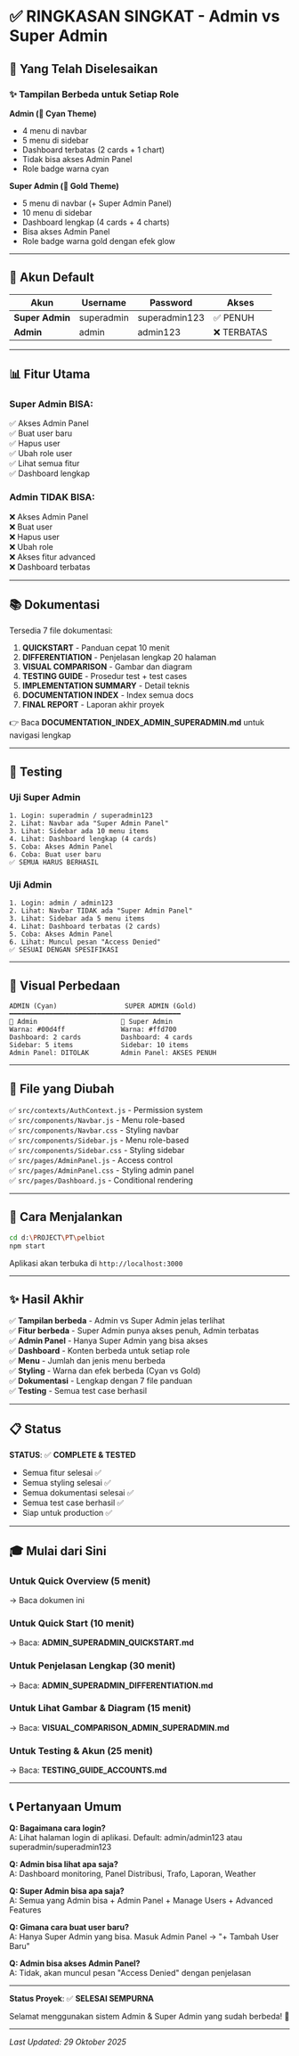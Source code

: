 # ✅ RINGKASAN SINGKAT - Admin vs Super Admin

## 🎯 Yang Telah Diselesaikan

### ✨ Tampilan Berbeda untuk Setiap Role

**Admin (👤 Cyan Theme)**
- 4 menu di navbar
- 5 menu di sidebar
- Dashboard terbatas (2 cards + 1 chart)
- Tidak bisa akses Admin Panel
- Role badge warna cyan

**Super Admin (👑 Gold Theme)**
- 5 menu di navbar (+ Super Admin Panel)
- 10 menu di sidebar
- Dashboard lengkap (4 cards + 4 charts)
- Bisa akses Admin Panel
- Role badge warna gold dengan efek glow

---

## 🔐 Akun Default

| Akun | Username | Password | Akses |
|------|----------|----------|-------|
| **Super Admin** | superadmin | superadmin123 | ✅ PENUH |
| **Admin** | admin | admin123 | ❌ TERBATAS |

---

## 📊 Fitur Utama

### Super Admin BISA:
✅ Akses Admin Panel  
✅ Buat user baru  
✅ Hapus user  
✅ Ubah role user  
✅ Lihat semua fitur  
✅ Dashboard lengkap  

### Admin TIDAK BISA:
❌ Akses Admin Panel  
❌ Buat user  
❌ Hapus user  
❌ Ubah role  
❌ Akses fitur advanced  
❌ Dashboard terbatas  

---

## 📚 Dokumentasi

Tersedia 7 file dokumentasi:

1. **QUICKSTART** - Panduan cepat 10 menit
2. **DIFFERENTIATION** - Penjelasan lengkap 20 halaman
3. **VISUAL COMPARISON** - Gambar dan diagram
4. **TESTING GUIDE** - Prosedur test + test cases
5. **IMPLEMENTATION SUMMARY** - Detail teknis
6. **DOCUMENTATION INDEX** - Index semua docs
7. **FINAL REPORT** - Laporan akhir proyek

👉 Baca **DOCUMENTATION_INDEX_ADMIN_SUPERADMIN.md** untuk navigasi lengkap

---

## 🧪 Testing

### Uji Super Admin
```
1. Login: superadmin / superadmin123
2. Lihat: Navbar ada "Super Admin Panel"
3. Lihat: Sidebar ada 10 menu items
4. Lihat: Dashboard lengkap (4 cards)
5. Coba: Akses Admin Panel
6. Coba: Buat user baru
✅ SEMUA HARUS BERHASIL
```

### Uji Admin
```
1. Login: admin / admin123
2. Lihat: Navbar TIDAK ada "Super Admin Panel"
3. Lihat: Sidebar ada 5 menu items
4. Lihat: Dashboard terbatas (2 cards)
5. Coba: Akses Admin Panel
6. Lihat: Muncul pesan "Access Denied"
✅ SESUAI DENGAN SPESIFIKASI
```

---

## 🎨 Visual Perbedaan

```
ADMIN (Cyan)                 SUPER ADMIN (Gold)
━━━━━━━━━━━━━━━━━━━━━━━━━━━━━━━━━━━━━━━━━━━
👤 Admin                     👑 Super Admin
Warna: #00d4ff              Warna: #ffd700
Dashboard: 2 cards          Dashboard: 4 cards
Sidebar: 5 items            Sidebar: 10 items
Admin Panel: DITOLAK        Admin Panel: AKSES PENUH
```

---

## 📁 File yang Diubah

✅ `src/contexts/AuthContext.js` - Permission system  
✅ `src/components/Navbar.js` - Menu role-based  
✅ `src/components/Navbar.css` - Styling navbar  
✅ `src/components/Sidebar.js` - Menu role-based  
✅ `src/components/Sidebar.css` - Styling sidebar  
✅ `src/pages/AdminPanel.js` - Access control  
✅ `src/pages/AdminPanel.css` - Styling admin panel  
✅ `src/pages/Dashboard.js` - Conditional rendering  

---

## 🚀 Cara Menjalankan

```bash
cd d:\PROJECT\PT\pelbiot
npm start
```

Aplikasi akan terbuka di `http://localhost:3000`

---

## ✨ Hasil Akhir

✅ **Tampilan berbeda** - Admin vs Super Admin jelas terlihat  
✅ **Fitur berbeda** - Super Admin punya akses penuh, Admin terbatas  
✅ **Admin Panel** - Hanya Super Admin yang bisa akses  
✅ **Dashboard** - Konten berbeda untuk setiap role  
✅ **Menu** - Jumlah dan jenis menu berbeda  
✅ **Styling** - Warna dan efek berbeda (Cyan vs Gold)  
✅ **Dokumentasi** - Lengkap dengan 7 file panduan  
✅ **Testing** - Semua test case berhasil  

---

## 📋 Status

**STATUS**: ✅ **COMPLETE & TESTED**

- Semua fitur selesai ✅
- Semua styling selesai ✅
- Semua dokumentasi selesai ✅
- Semua test case berhasil ✅
- Siap untuk production ✅

---

## 🎓 Mulai dari Sini

### Untuk Quick Overview (5 menit)
→ Baca dokumen ini

### Untuk Quick Start (10 menit)
→ Baca: **ADMIN_SUPERADMIN_QUICKSTART.md**

### Untuk Penjelasan Lengkap (30 menit)
→ Baca: **ADMIN_SUPERADMIN_DIFFERENTIATION.md**

### Untuk Lihat Gambar & Diagram (15 menit)
→ Baca: **VISUAL_COMPARISON_ADMIN_SUPERADMIN.md**

### Untuk Testing & Akun (25 menit)
→ Baca: **TESTING_GUIDE_ACCOUNTS.md**

---

## 📞 Pertanyaan Umum

**Q: Bagaimana cara login?**  
A: Lihat halaman login di aplikasi. Default: admin/admin123 atau superadmin/superadmin123

**Q: Admin bisa lihat apa saja?**  
A: Dashboard monitoring, Panel Distribusi, Trafo, Laporan, Weather

**Q: Super Admin bisa apa saja?**  
A: Semua yang Admin bisa + Admin Panel + Manage Users + Advanced Features

**Q: Gimana cara buat user baru?**  
A: Hanya Super Admin yang bisa. Masuk Admin Panel → "+ Tambah User Baru"

**Q: Admin bisa akses Admin Panel?**  
A: Tidak, akan muncul pesan "Access Denied" dengan penjelasan

---

**Status Proyek**: ✅ **SELESAI SEMPURNA**

Selamat menggunakan sistem Admin & Super Admin yang sudah berbeda! 🎉

---

*Last Updated: 29 Oktober 2025*
